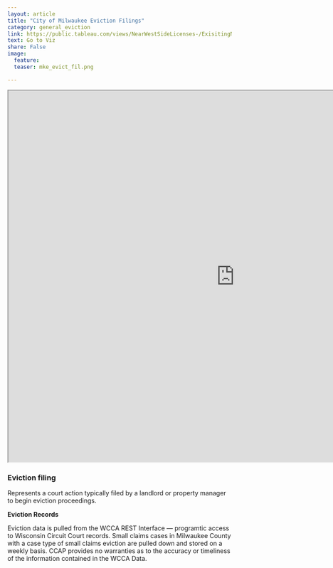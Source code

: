 ```yaml
---
layout: article
title: "City of Milwaukee Eviction Filings"
category: general_eviction
link: https://public.tableau.com/views/NearWestSideLicenses-/ExisitingNWSLicenses-?:embed=y&:display_count=yes
text: Go to Viz
share: False
image:
  feature:
  teaser: mke_evict_fil.png

---
```


<iframe src="https://public.tableau.com/views/MilwaukeeEvictionFilings/EvictionsFiled?:showVizHome=no&:embed=true" width="1015" height="835"></iframe>

### Eviction filing

Represents a court action typically filed by a landlord or property manager to begin eviction proceedings.

**Eviction Records**

Eviction data is pulled from the WCCA REST Interface — programtic access to Wisconsin Circuit Court records. Small claims cases in Milwaukee County with a case type of small claims eviction are pulled down and stored on a weekly basis. CCAP provides no warranties as to the accuracy or timeliness of the information contained in the WCCA Data.
